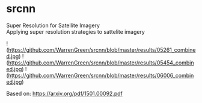 # srcnn
Super Resolution for Satellite Imagery
<br />
Applying super resolution strategies to sattelite imagery


!(https://github.com/WarrenGreen/srcnn/blob/master/results/05261_combined.jpg)
!(https://github.com/WarrenGreen/srcnn/blob/master/results/05454_combined.jpg)
!(https://github.com/WarrenGreen/srcnn/blob/master/results/06006_combined.jpg)


Based on: https://arxiv.org/pdf/1501.00092.pdf

